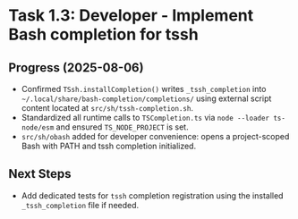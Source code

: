 # Task 1.3: Developer - Implement Bash completion for tssh

## Progress (2025-08-06)
- Confirmed `TSsh.installCompletion()` writes `_tssh_completion` into `~/.local/share/bash-completion/completions/` using external script content located at `src/sh/tssh-completion.sh`.
- Standardized all runtime calls to `TSCompletion.ts` via `node --loader ts-node/esm` and ensured `TS_NODE_PROJECT` is set.
- `src/sh/obash` added for developer convenience: opens a project-scoped Bash with PATH and tssh completion initialized.

## Next Steps
- Add dedicated tests for `tssh` completion registration using the installed `_tssh_completion` file if needed.
